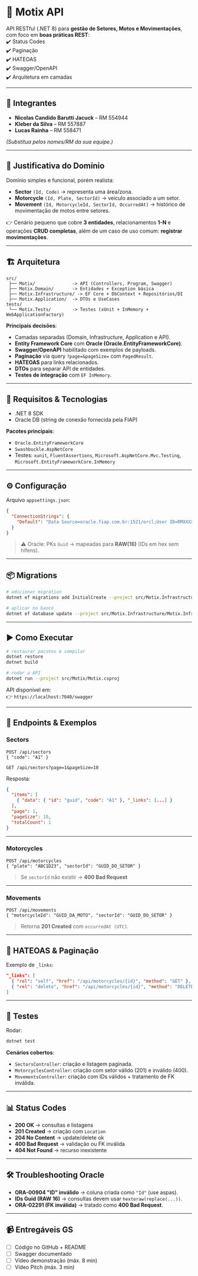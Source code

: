 # 🚀 Motix API

API RESTful (.NET 8) para **gestão de Setores, Motos e Movimentações**, com foco em **boas práticas REST**:  
✔️ Status Codes  
✔️ Paginação  
✔️ HATEOAS  
✔️ Swagger/OpenAPI  
✔️ Arquitetura em camadas  

---

## 👥 Integrantes
- **Nicolas Candido Barutti Jacuck** – RM 554944  
- **Kleber da Silva** – RM 557887  
- **Lucas Rainha** – RM 558471  

*(Substitua pelos nomes/RM da sua equipe.)*

---

## 🎯 Justificativa do Domínio
Domínio simples e funcional, porém realista:

- **Sector** `(Id, Code)` → representa uma área/zona.  
- **Motorcycle** `(Id, Plate, SectorId)` → veículo associado a um setor.  
- **Movement** `(Id, MotorcycleId, SectorId, OccurredAt)` → histórico de movimentação de motos entre setores.  

👉 Cenário pequeno que cobre **3 entidades**, relacionamentos **1-N** e operações **CRUD completas**, além de um caso de uso comum: **registrar movimentações**.

---

## 🏗️ Arquitetura
```
src/
 ├── Motix/              -> API (Controllers, Program, Swagger)
 ├── Motix.Domain/       -> Entidades + Exception básica
 ├── Motix.Infrastructure/ -> EF Core + DbContext + Repositórios/DI
 ├── Motix.Application/  -> DTOs e UseCases
tests/
 └── Motix.Tests/        -> Testes (xUnit + InMemory + WebApplicationFactory)
```

**Principais decisões**:
- Camadas separadas (Domain, Infrastructure, Application e API).  
- **Entity Framework Core** com **Oracle (Oracle.EntityFrameworkCore)**.  
- **Swagger/OpenAPI** habilitado com exemplos de payloads.  
- **Paginação** via query `?page=&pageSize=` com `PagedResult`.  
- **HATEOAS** para links relacionados.  
- **DTOs** para separar API de entidades.  
- **Testes de integração** com `EF InMemory`.  

---

## 🔧 Requisitos & Tecnologias
- .NET 8 SDK  
- Oracle DB (string de conexão fornecida pela FIAP)  

**Pacotes principais**:  
- `Oracle.EntityFrameworkCore`  
- `Swashbuckle.AspNetCore`  
- Testes: `xunit`, `FluentAssertions`, `Microsoft.AspNetCore.Mvc.Testing`, `Microsoft.EntityFrameworkCore.InMemory`  

---

## ⚙️ Configuração
Arquivo `appsettings.json`:
```json
{
  "ConnectionStrings": {
    "Default": "Data Source=oracle.fiap.com.br:1521/orcl;User ID=RMXXXXX;Password=SENHA;"
  }
}
```

> ⚠️ Oracle: PKs `Guid` → mapeadas para **RAW(16)** (IDs em hex sem hífens).

---

## 📦 Migrations
```bash
# adicionar migration
dotnet ef migrations add InitialCreate --project src/Motix.Infrastructure/Motix.Infrastructure.csproj --startup-project src/Motix/Motix.csproj

# aplicar no banco
dotnet ef database update --project src/Motix.Infrastructure/Motix.Infrastructure.csproj --startup-project src/Motix/Motix.csproj
```

---

## ▶️ Como Executar
```bash
# restaurar pacotes e compilar
dotnet restore
dotnet build

# rodar a API
dotnet run --project src/Motix/Motix.csproj
```

API disponível em:  
👉 `https://localhost:7040/swagger`

---

## 📌 Endpoints & Exemplos

### **Sectors**
```http
POST /api/sectors
{ "code": "A1" }

GET /api/sectors?page=1&pageSize=10
```

Resposta:
```json
{
  "items": [
    { "data": { "id": "guid", "code": "A1" }, "_links": [...] }
  ],
  "page": 1,
  "pageSize": 10,
  "totalCount": 1
}
```

---

### **Motorcycles**
```http
POST /api/motorcycles
{ "plate": "ABC1D23", "sectorId": "GUID_DO_SETOR" }
```
> Se `sectorId` não existir → **400 Bad Request**

---

### **Movements**
```http
POST /api/movements
{ "motorcycleId": "GUID_DA_MOTO", "sectorId": "GUID_DO_SETOR" }
```
> Retorna **201 Created** com `occurredAt (UTC)`.

---

## 🔗 HATEOAS & Paginação
Exemplo de `_links`:
```json
"_links": [
  { "rel": "self", "href": "/api/motorcycles/{id}", "method": "GET" },
  { "rel": "delete", "href": "/api/motorcycles/{id}", "method": "DELETE" }
]
```

---

## 🧪 Testes
Rodar:
```bash
dotnet test
```

**Cenários cobertos**:
- `SectorsController`: criação e listagem paginada.  
- `MotorcyclesController`: criação com setor válido (201) e inválido (400).  
- `MovementsController`: criação com IDs válidos + tratamento de FK inválida.  

---

## 📊 Status Codes
- **200 OK** → consultas e listagens  
- **201 Created** → criação com `Location`  
- **204 No Content** → update/delete ok  
- **400 Bad Request** → validação ou FK inválida  
- **404 Not Found** → recurso inexistente  

---

## 🛠️ Troubleshooting Oracle
- **ORA-00904 "ID" inválido** → coluna criada como `"Id"` (use aspas).  
- **IDs Guid (RAW 16)** → consultas devem usar `hextoraw(replace(...))`.  
- **ORA-02291 (FK inválida)** → tratado como **400 Bad Request**.  

---

## 📹 Entregáveis GS
- [ ] Código no GitHub + README  
- [ ] Swagger documentado  
- [ ] Vídeo demonstração (máx. 8 min)  
- [ ] Vídeo Pitch (máx. 3 min)  
